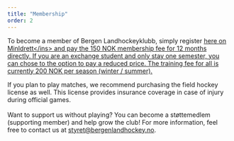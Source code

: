 ```yaml
---
title: "Membership"
order: 2
---
```


To become a member of Bergen Landhockeyklubb, simply register <ins>[here on MinIdrett]([https://pages.github.com/](https://medlemskap.nif.no/1003703))</ins> and pay the 150 NOK membership fee for 12 months directly. If you are an exchange student and only stay one semester, you can chose to the option to pay a reduced price.
The training fee for all is currently 200 NOK per season (winter / summer).

If you plan to play matches, we recommend purchasing the field hockey license as well.
This license provides insurance coverage in case of injury during official games.
<br>
<br>
Want to support us without playing? You can become a støttemedlem (supporting member) and help grow the club!
For more information, feel free to contact us at styret@bergenlandhockey.no.
